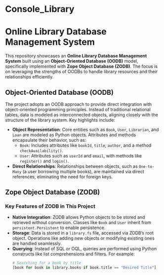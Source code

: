 # Console_Library
# Online Library Database Management System

This repository showcases an **Online Library Database Management System** built using an **Object-Oriented Database (OODB)** model, specifically implemented with **Zope Object Database (ZODB)**. The focus is on leveraging the strengths of OODBs to handle library resources and their relationships efficiently.

## Object-Oriented Database (OODB)

The project adopts an OODB approach to provide direct integration with object-oriented programming principles. Instead of traditional relational tables, data is modeled as interconnected objects, aligning closely with the structure of the library system. Key highlights include:

- **Object Representation**: Core entities such as `Book`, `User`, `Librarian`, and `Loan` are modeled as Python objects. Attributes and methods encapsulate their behavior, such as:
  - `Book`: Includes attributes like `bookId`, `title`, `author`, and a method `checkAvailability()`.
  - `User`: Attributes such as `userId` and `email`, with methods like `register()` and `login()`.
- **Direct Relationships**: Relationships between objects, such as `One-to-Many` (a user borrowing multiple books), are maintained via direct references, eliminating the need for foreign keys.

## Zope Object Database (ZODB)

### Key Features of ZODB in This Project
- **Native Integration**: ZODB allows Python objects to be stored and retrieved without conversion. Classes like `Book` and `User` inherit from `persistent.Persistent` to enable persistence.
- **Storage**: Data is stored in a `library.fs` file, accessed via ZODB’s root object. Operations like adding new objects or modifying existing ones are handled seamlessly.
- **Querying**: Instead of SQL or OQL, queries are performed using Python constructs like list comprehensions and filters. For example:
  ```python
  # Searching for a book by title
  [book for book in library.books if book.title == "Desired Title"]
